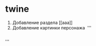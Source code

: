# twine
1. Добавление раздела [[aaa]]
2. Добавление картинки персонажа <img src="">
'''
<img src="">

'''
